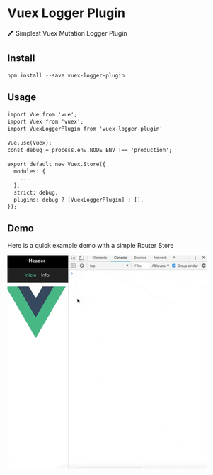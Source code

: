 # Vuex Logger Plugin

🖍 Simplest Vuex Mutation Logger Plugin

## Install

```
npm install --save vuex-logger-plugin
```

## Usage

```
import Vue from 'vue';
import Vuex from 'vuex';
import VuexLoggerPlugin from 'vuex-logger-plugin'

Vue.use(Vuex);
const debug = process.env.NODE_ENV !== 'production';

export default new Vuex.Store({
  modules: {
    ...
  },
  strict: debug,
  plugins: debug ? [VuexLoggerPlugin] : [],
});
```

## Demo

Here is a quick example demo with a simple Router Store

![demo](https://raw.githubusercontent.com/JorgeCoke/vuex-logger-plugin/master/demo.gif)